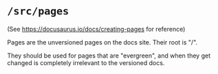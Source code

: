 # `/src/pages`

(See https://docusaurus.io/docs/creating-pages for reference)

Pages are the unversioned pages on the docs site. Their root is "/".

They should be used for pages that are "evergreen", and when they get changed is completely
irrelevant to the versioned docs.
